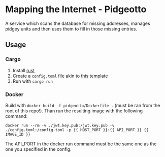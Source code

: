 # Mapping the Internet - Pidgeotto
A service which scans the database for missing addresses, manages pidgey units and then uses them to fill in those missing entries.

## Usage
### Cargo
1. Install [rust](https://www.rust-lang.org/learn/get-started)
2. Create a `config.toml` file akin to [this](./config/config.toml) template
3. Run with `cargo run`

### Docker
Build with `docker build -f pidgeotto/Dockerfile .` (must be ran from the root of this repo!). Than run the resulting image with the following command:
```
docker run --rm -v ./jwt.key.pub:/jwt.key.pub -v ./config.toml:/config.toml -p {{ HOST_PORT }}:{{ API_PORT }} {{ IMAGE_ID }}
```

The API_PORT in the docker run command must be the same one as the one you specified in the config.
